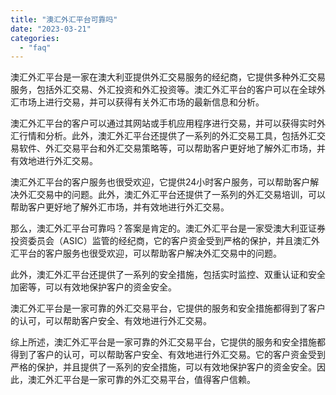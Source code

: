 ```yaml
---
title: "澳汇外汇平台可靠吗"
date: "2023-03-21"
categories: 
  - "faq"
---
```


澳汇外汇平台是一家在澳大利亚提供外汇交易服务的经纪商，它提供多种外汇交易服务，包括外汇交易、外汇投资和外汇投资等。澳汇外汇平台的客户可以在全球外汇市场上进行交易，并可以获得有关外汇市场的最新信息和分析。

澳汇外汇平台的客户可以通过其网站或手机应用程序进行交易，并可以获得实时外汇行情和分析。此外，澳汇外汇平台还提供了一系列的外汇交易工具，包括外汇交易软件、外汇交易平台和外汇交易策略等，可以帮助客户更好地了解外汇市场，并有效地进行外汇交易。

澳汇外汇平台的客户服务也很受欢迎，它提供24小时客户服务，可以帮助客户解决外汇交易中的问题。此外，澳汇外汇平台还提供了一系列的外汇交易培训，可以帮助客户更好地了解外汇市场，并有效地进行外汇交易。

那么，澳汇外汇平台可靠吗？答案是肯定的。澳汇外汇平台是一家受澳大利亚证券投资委员会（ASIC）监管的经纪商，它的客户资金受到严格的保护，并且澳汇外汇平台的客户服务也很受欢迎，可以帮助客户解决外汇交易中的问题。

此外，澳汇外汇平台还提供了一系列的安全措施，包括实时监控、双重认证和安全加密等，可以有效地保护客户的资金安全。

澳汇外汇平台是一家可靠的外汇交易平台，它提供的服务和安全措施都得到了客户的认可，可以帮助客户安全、有效地进行外汇交易。

综上所述，澳汇外汇平台是一家可靠的外汇交易平台，它提供的服务和安全措施都得到了客户的认可，可以帮助客户安全、有效地进行外汇交易。它的客户资金受到严格的保护，并且提供了一系列的安全措施，可以有效地保护客户的资金安全。因此，澳汇外汇平台是一家可靠的外汇交易平台，值得客户信赖。
